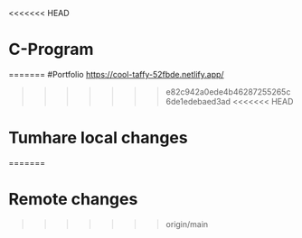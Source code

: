 <<<<<<< HEAD
# C-Program
=======
#Portfolio
https://cool-taffy-52fbde.netlify.app/
>>>>>>> e82c942a0ede4b46287255265c6de1edebaed3ad
<<<<<<< HEAD
# Tumhare local changes
=======
# Remote changes
>>>>>>> origin/main

